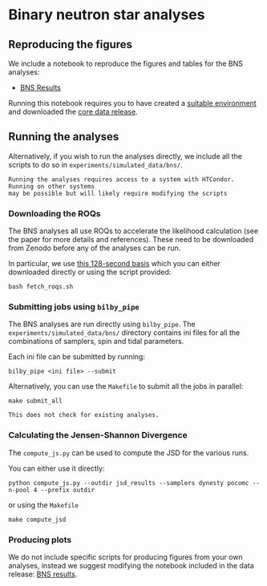 # Binary neutron star analyses

## Reproducing the figures

We include a notebook to reproduce the figures and tables for the BNS analyses:

- [BNS Results](./plotting/bns_results)

Running this notebook requires you to have created a [suitable environment](./environment) and
downloaded the [core data release](./data_release).

## Running the analyses

Alternatively, if you wish to run the analyses directly, we include all the scripts to do so
in `experiments/simulated_data/bns/`.

```{note}
Running the analyses requires access to a system with HTCondor. Running on other systems
may be possible but will likely require modifying the scripts
```

### Downloading the ROQs

The BNS analyses all use ROQs to accelerate the likelihood calculation (see the paper for more details and references).
These need to be downloaded from Zenodo before any of the analyses can be run.

In particular, we use [this 128-second basis](https://zenodo.org/records/14279382/files/basis_128s.hdf5) which you
can either downloaded directly or using the script provided:

```console
bash fetch_roqs.sh
```

### Submitting jobs using `bilby_pipe`

The BNS analyses are run directly using `bilby_pipe`. The `experiments/simulated_data/bns/` directory contains ini files for all the combinations of samplers, spin and tidal parameters.

Each ini file can be submitted by running:

```
bilby_pipe <ini file> --submit
```

Alternatively, you can use the `Makefile` to submit all the jobs in parallel:

```
make submit_all
```

```{warning}
This does not check for existing analyses.
```

### Calculating the Jensen-Shannon Divergence

The `compute_js.py` can be used to compute the JSD for the various runs.

You can either use it directly:

```console
python compute_js.py --outdir jsd_results --samplers dynesty pocomc --n-pool 4 --prefix outdir
```

or using the `Makefile`

```
make compute_jsd
```


### Producing plots

We do not include specific scripts for producing figures from your own analyses,
instead we suggest modifying the notebook included in the data release: [BNS results](./plotting/bns_results).
